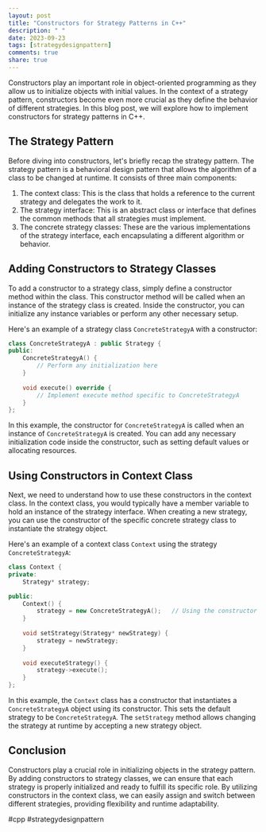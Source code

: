 ```yaml
---
layout: post
title: "Constructors for Strategy Patterns in C++"
description: " "
date: 2023-09-23
tags: [strategydesignpattern]
comments: true
share: true
---
```


Constructors play an important role in object-oriented programming as they allow us to initialize objects with initial values. In the context of a strategy pattern, constructors become even more crucial as they define the behavior of different strategies. In this blog post, we will explore how to implement constructors for strategy patterns in C++.

## The Strategy Pattern

Before diving into constructors, let's briefly recap the strategy pattern. The strategy pattern is a behavioral design pattern that allows the algorithm of a class to be changed at runtime. It consists of three main components:

1. The context class: This is the class that holds a reference to the current strategy and delegates the work to it.
2. The strategy interface: This is an abstract class or interface that defines the common methods that all strategies must implement.
3. The concrete strategy classes: These are the various implementations of the strategy interface, each encapsulating a different algorithm or behavior.

## Adding Constructors to Strategy Classes

To add a constructor to a strategy class, simply define a constructor method within the class. This constructor method will be called when an instance of the strategy class is created. Inside the constructor, you can initialize any instance variables or perform any other necessary setup.

Here's an example of a strategy class `ConcreteStrategyA` with a constructor:

```cpp
class ConcreteStrategyA : public Strategy {
public:
    ConcreteStrategyA() {
        // Perform any initialization here
    }
    
    void execute() override {
        // Implement execute method specific to ConcreteStrategyA
    }
};
```

In this example, the constructor for `ConcreteStrategyA` is called when an instance of `ConcreteStrategyA` is created. You can add any necessary initialization code inside the constructor, such as setting default values or allocating resources.

## Using Constructors in Context Class

Next, we need to understand how to use these constructors in the context class. In the context class, you would typically have a member variable to hold an instance of the strategy interface. When creating a new strategy, you can use the constructor of the specific concrete strategy class to instantiate the strategy object.

Here's an example of a context class `Context` using the strategy `ConcreteStrategyA`:

```cpp
class Context {
private:
    Strategy* strategy;

public:
    Context() {
        strategy = new ConcreteStrategyA();   // Using the constructor of ConcreteStrategyA
    }
    
    void setStrategy(Strategy* newStrategy) {
        strategy = newStrategy;
    }
    
    void executeStrategy() {
        strategy->execute();
    }
};
```

In this example, the `Context` class has a constructor that instantiates a `ConcreteStrategyA` object using its constructor. This sets the default strategy to be `ConcreteStrategyA`. The `setStrategy` method allows changing the strategy at runtime by accepting a new strategy object.

## Conclusion

Constructors play a crucial role in initializing objects in the strategy pattern. By adding constructors to strategy classes, we can ensure that each strategy is properly initialized and ready to fulfill its specific role. By utilizing constructors in the context class, we can easily assign and switch between different strategies, providing flexibility and runtime adaptability.

#cpp #strategydesignpattern
